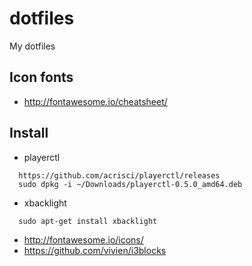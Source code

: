 # dotfiles
My dotfiles

## Icon fonts
* http://fontawesome.io/cheatsheet/

## Install
* playerctl
```
  https://github.com/acrisci/playerctl/releases
  sudo dpkg -i ~/Downloads/playerctl-0.5.0_amd64.deb 
```
* xbacklight
```
  sudo apt-get install xbacklight
```

* http://fontawesome.io/icons/
* https://github.com/vivien/i3blocks

